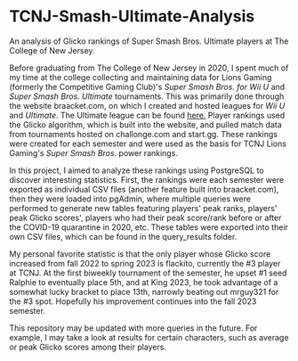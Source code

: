 # TCNJ-Smash-Ultimate-Analysis
 An analysis of Glicko rankings of Super Smash Bros. Ultimate players at The College of New Jersey.

Before graduating from The College of New Jersey in 2020, I spent much of my time at the college collecting and maintaining data for Lions Gaming (formerly the Competitive Gaming Club)'s *Super Smash Bros. for Wii U* and *Super Smash Bros. Ultimate* tournaments. This was primarily done through the website braacket.com, on which I created and hosted leagues for *Wii U* and *Ultimate*. The Ultimate league can be found [here.](https://braacket.com/league/tcnjultimate/ranking) Player rankings used the Glicko algorithm, which is built into the website, and pulled match data from tournaments hosted on challonge.com and start.gg. These rankings were created for each semester and were used as the basis for TCNJ Lions Gaming's *Super Smash Bros.* power rankings.

In this project, I aimed to analyze these rankings using PostgreSQL to discover interesting statistics. First, the rankings were each semester were exported as individual CSV files (another feature built into braacket.com), then they were loaded into pgAdmin, where multiple queries were performed to generate new tables featuring players' peak ranks, players' peak Glicko scores', players who had their peak score/rank before or after the COVID-19 quarantine in 2020, etc. These tables were exported into their own CSV files, which can be found in the query_results folder.

My personal favorite statistic is that the only player whose Glicko score increased from fall 2022 to spring 2023 is flackito, currently the #3 player at TCNJ. At the first biweekly tournament of the semester, he upset #1 seed Ralphie to eventually place 5th, and at King 2023, he took advantage of a somewhat lucky bracket to place 13th, narrowly beating out mrguy321 for the #3 spot. Hopefully his improvement continues into the fall 2023 semester.

This repository may be updated with more queries in the future. For example, I may take a look at results for certain characters, such as average or peak Glicko scores among their players.
